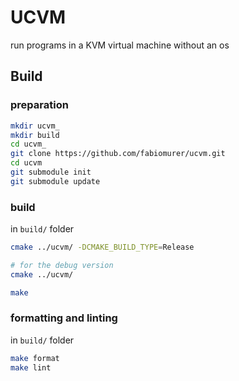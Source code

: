 # UCVM 
run programs in a KVM virtual machine without an os

## Build

### preparation

```bash
mkdir ucvm_
mkdir build
cd ucvm_
git clone https://github.com/fabiomurer/ucvm.git
cd ucvm
git submodule init
git submodule update
```

### build
in `build/` folder
```bash
cmake ../ucvm/ -DCMAKE_BUILD_TYPE=Release

# for the debug version
cmake ../ucvm/

make
```

### formatting and linting
in `build/` folder
```bash
make format
make lint
```

